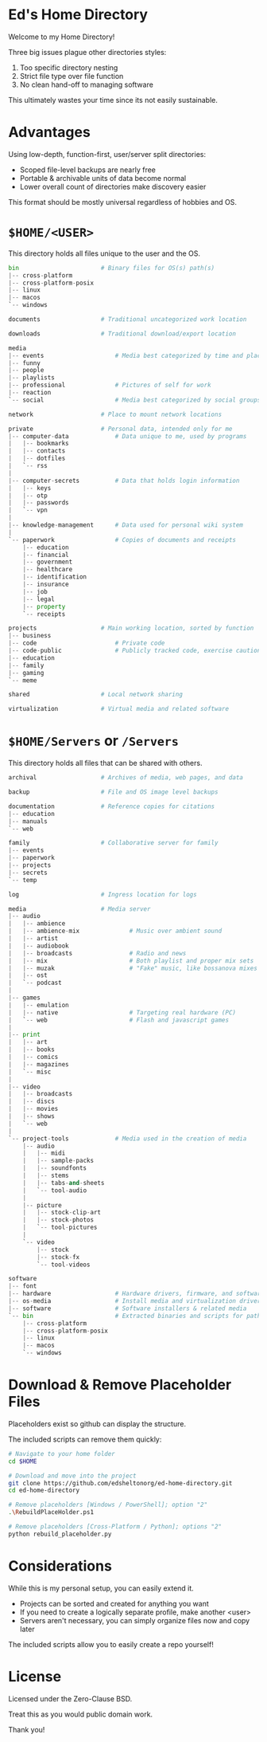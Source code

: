 # Ed's Home Directory

Welcome to my Home Directory!

Three big issues plague other directories styles:

1. Too specific directory nesting
2. Strict file type over file function
3. No clean hand-off to managing software

This ultimately wastes your time since its not easily sustainable.

# Advantages

Using low-depth, function-first, user/server split directories:

- Scoped file-level backups are nearly free
- Portable & archivable units of data become normal
- Lower overall count of directories make discovery easier

This format should be mostly universal regardless of hobbies and OS.

# `$HOME/<USER>`

This directory holds all files unique to the user and the OS.

```python
bin                       # Binary files for OS(s) path(s)
|-- cross-platform
|-- cross-platform-posix
|-- linux
|-- macos
`-- windows

documents                 # Traditional uncategorized work location

downloads                 # Traditional download/export location

media
|-- events                    # Media best categorized by time and place
|-- funny
|-- people
|-- playlists
|-- professional              # Pictures of self for work
|-- reaction
`-- social                    # Media best categorized by social groups

network                   # Place to mount network locations

private                   # Personal data, intended only for me
|-- computer-data             # Data unique to me, used by programs
|   |-- bookmarks
|   |-- contacts
|   |-- dotfiles
|   `-- rss
|
|-- computer-secrets          # Data that holds login information
|   |-- keys
|   |-- otp
|   |-- passwords
|   `-- vpn
|
|-- knowledge-management      # Data used for personal wiki system
|
`-- paperwork                 # Copies of documents and receipts
    |-- education
    |-- financial
    |-- government
    |-- healthcare
    |-- identification
    |-- insurance
    |-- job
    |-- legal
    |-- property
    `-- receipts

projects                  # Main working location, sorted by function
|-- business
|-- code                      # Private code
|-- code-public               # Publicly tracked code, exercise caution
|-- education
|-- family
|-- gaming
`-- meme

shared                    # Local network sharing

virtualization            # Virtual media and related software
```

# `$HOME/Servers` or `/Servers`

This directory holds all files that can be shared with others.

```python
archival                  # Archives of media, web pages, and data

backup                    # File and OS image level backups

documentation             # Reference copies for citations
|-- education
|-- manuals
`-- web

family                    # Collaborative server for family
|-- events
|-- paperwork
|-- projects
|-- secrets
`-- temp

log                       # Ingress location for logs

media                     # Media server
|-- audio
|   |-- ambience
|   |-- ambience-mix              # Music over ambient sound
|   |-- artist
|   |-- audiobook
|   |-- broadcasts                # Radio and news
|   |-- mix                       # Both playlist and proper mix sets
|   |-- muzak                     # "Fake" music, like bossanova mixes
|   |-- ost
|   `-- podcast
|
|-- games
|   |-- emulation
|   |-- native                    # Targeting real hardware (PC)
|   `-- web                       # Flash and javascript games
|
|-- print
|   |-- art
|   |-- books
|   |-- comics
|   |-- magazines
|   `-- misc
|
|-- video
|   |-- broadcasts
|   |-- discs
|   |-- movies
|   |-- shows
|   `-- web
|
`-- project-tools             # Media used in the creation of media
    |-- audio
    |   |-- midi
    |   |-- sample-packs
    |   |-- soundfonts
    |   |-- stems
    |   |-- tabs-and-sheets
    |   `-- tool-audio
    |
    |-- picture
    |   |-- stock-clip-art
    |   |-- stock-photos
    |   `-- tool-pictures
    |
    `-- video
        |-- stock
        |-- stock-fx
        `-- tool-videos

software
|-- font
|-- hardware                  # Hardware drivers, firmware, and software
|-- os-media                  # Install media and virtualization drivers
|-- software                  # Software installers & related media
`-- bin                       # Extracted binaries and scripts for path
    |-- cross-platform
    |-- cross-platform-posix
    |-- linux
    |-- macos
    `-- windows
```

# Download & Remove Placeholder Files

Placeholders exist so github can display the structure.

The included scripts can remove them quickly:

```bash
# Navigate to your home folder
cd $HOME

# Download and move into the project
git clone https://github.com/edsheltonorg/ed-home-directory.git
cd ed-home-directory

# Remove placeholders [Windows / PowerShell]; option "2"
.\RebuildPlaceHolder.ps1

# Remove placeholders [Cross-Platform / Python]; options "2"
python rebuild_placeholder.py
```

# Considerations

While this is my personal setup, you can easily extend it.

- Projects can be sorted and created for anything you want
- If you need to create a logically separate profile, make another \<user>
- Servers aren't necessary, you can simply organize files now and copy later

The included scripts allow you to easily create a repo yourself!

# License

Licensed under the Zero-Clause BSD.

Treat this as you would public domain work.

Thank you!
